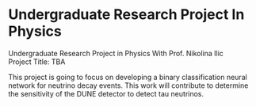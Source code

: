# Undergraduate Research Project In Physics

Undergraduate Research Project in Physics With Prof. Nikolina Ilic \
Project Title: TBA

This project is going to focus on developing a binary classification neural network for neutrino decay events. This work will contribute to determine the sensitivity of the DUNE detector to detect tau neutrinos.
